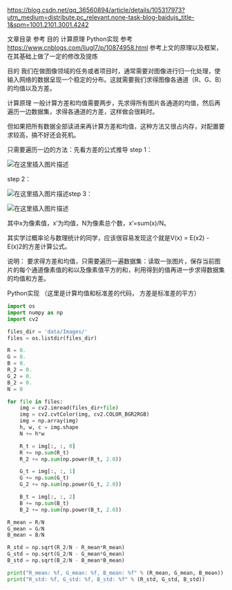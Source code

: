 https://blog.csdn.net/qq_36560894/article/details/105317973?utm_medium=distribute.pc_relevant.none-task-blog-baidujs_title-1&spm=1001.2101.3001.4242

文章目录
参考
目的
计算原理
Python实现
参考
https://www.cnblogs.com/liugl7/p/10874958.html
参考上文的原理以及框架，在其基础上做了一定的修改及提炼

目的
我们在做图像领域的任务或者项目时，通常需要对图像进行归一化处理，使输入网络的数据呈现一个稳定的分布。这就需要我们求得图像各通道（R、G、B）的均值以及方差。

计算原理
一般计算方差和均值需要两步，先求得所有图片各通道的均值，然后再遍历一边数据集，求得各通道的方差，这样做会很耗时。

但如果把所有数据全部读进来再计算方差和均值，这种方法又很占内存，对配置要求较高，搞不好还会死机。

只需要遍历一边的方法：先看方差的公式推导
step 1：

![在这里插入图片描述](F:%5Cgithub%5Cgithubio%5Cstudynotes%5Cpython%5Crgb%E5%9B%BE%E7%89%87%E5%90%84%E9%80%9A%E9%81%93%E5%9D%87%E5%80%BC%E6%96%B9%E5%B7%AE.assets%5C20200404215451878.png)

step 2：

![在这里插入图片描述](F:%5Cgithub%5Cgithubio%5Cstudynotes%5Cpython%5Crgb%E5%9B%BE%E7%89%87%E5%90%84%E9%80%9A%E9%81%93%E5%9D%87%E5%80%BC%E6%96%B9%E5%B7%AE.assets%5C20200404215753628.png)step 3：

![在这里插入图片描述](F:%5Cgithub%5Cgithubio%5Cstudynotes%5Cpython%5Crgb%E5%9B%BE%E7%89%87%E5%90%84%E9%80%9A%E9%81%93%E5%9D%87%E5%80%BC%E6%96%B9%E5%B7%AE.assets%5C20200404220110434.png)

其中x为像素值，x’为均值，N为像素总个数，x’=sum(x)/N。

其实学过概率论与数理统计的同学，应该很容易发现这个就是V(x) = E(x2) - E(x)2的方差计算公式。

说明：
要求得方差和均值，只需要遍历一遍数据集：读取一张图片，保存当前图片的每个通道像素值的和以及像素值平方的和，利用得到的值再进一步求得数据集的均值和方差。

Python实现
（这里是计算均值和标准差的代码， 方差是标准差的平方）

```python
import os
import numpy as np
import cv2

files_dir = 'data/Images/'
files = os.listdir(files_dir)

R = 0.
G = 0.
B = 0.
R_2 = 0.
G_2 = 0.
B_2 = 0.
N = 0

for file in files:
    img = cv2.imread(files_dir+file)
    img = cv2.cvtColor(img, cv2.COLOR_BGR2RGB)
    img = np.array(img)
    h, w, c = img.shape
    N += h*w

    R_t = img[:, :, 0]
    R += np.sum(R_t)
    R_2 += np.sum(np.power(R_t, 2.0))

    G_t = img[:, :, 1]
    G += np.sum(G_t)
    G_2 += np.sum(np.power(G_t, 2.0))

    B_t = img[:, :, 2]
    B += np.sum(B_t)
    B_2 += np.sum(np.power(B_t, 2.0))

R_mean = R/N
G_mean = G/N
B_mean = B/N

R_std = np.sqrt(R_2/N - R_mean*R_mean)
G_std = np.sqrt(G_2/N - G_mean*G_mean)
B_std = np.sqrt(B_2/N - B_mean*B_mean)

print("R_mean: %f, G_mean: %f, B_mean: %f" % (R_mean, G_mean, B_mean))
print("R_std: %f, G_std: %f, B_std: %f" % (R_std, G_std, B_std))
```

